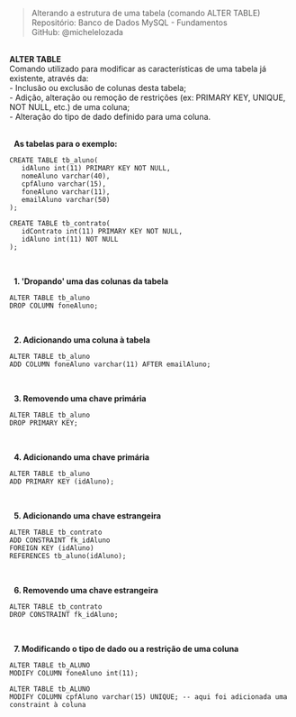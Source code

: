 > Alterando a estrutura de uma tabela (comando ALTER TABLE)  
> Repositório: Banco de Dados MySQL - Fundamentos  
> GitHub: @michelelozada
&nbsp;
     
&nbsp;     
**ALTER TABLE**  
Comando utilizado para modificar as características de uma tabela já existente, através da:  
	- Inclusão ou exclusão de colunas desta tabela;  
	- Adição, alteração ou remoção de restrições (ex: PRIMARY KEY, UNIQUE, NOT NULL, etc.) de uma coluna;  
	- Alteração do tipo de dado definido para uma coluna.  
&nbsp;
     
&nbsp;
**As tabelas para o exemplo:**   

```
CREATE TABLE tb_aluno(
   idAluno int(11) PRIMARY KEY NOT NULL,
   nomeAluno varchar(40),
   cpfAluno varchar(15),
   foneAluno varchar(11),
   emailAluno varchar(50)
);
```
```
CREATE TABLE tb_contrato(
   idContrato int(11) PRIMARY KEY NOT NULL,
   idAluno int(11) NOT NULL
);
```
&nbsp;
     
&nbsp;
**1. 'Dropando' uma das colunas da tabela**  
```
ALTER TABLE tb_aluno
DROP COLUMN foneAluno;
```
&nbsp;
     
&nbsp;
**2. Adicionando uma coluna à tabela**  
```
ALTER TABLE tb_aluno
ADD COLUMN foneAluno varchar(11) AFTER emailAluno;
```
&nbsp;
     
&nbsp;
**3. Removendo uma chave primária**  
```
ALTER TABLE tb_aluno
DROP PRIMARY KEY;
```
&nbsp;
     
&nbsp;
**4. Adicionando uma chave primária**  
```
ALTER TABLE tb_aluno
ADD PRIMARY KEY (idAluno);
```
&nbsp;
     
&nbsp;
**5. Adicionando uma chave estrangeira**  
```
ALTER TABLE tb_contrato
ADD CONSTRAINT fk_idAluno
FOREIGN KEY (idAluno)
REFERENCES tb_aluno(idAluno);
```
&nbsp;
     
&nbsp;
**6. Removendo uma chave estrangeira**  
```
ALTER TABLE tb_contrato
DROP CONSTRAINT fk_idAluno;
```
&nbsp;
     
&nbsp;
**7. Modificando o tipo de dado ou a restrição de uma coluna**  
```
ALTER TABLE tb_ALUNO
MODIFY COLUMN foneAluno int(11);
```
```
ALTER TABLE tb_ALUNO
MODIFY COLUMN cpfAluno varchar(15) UNIQUE; -- aqui foi adicionada uma constraint à coluna
```